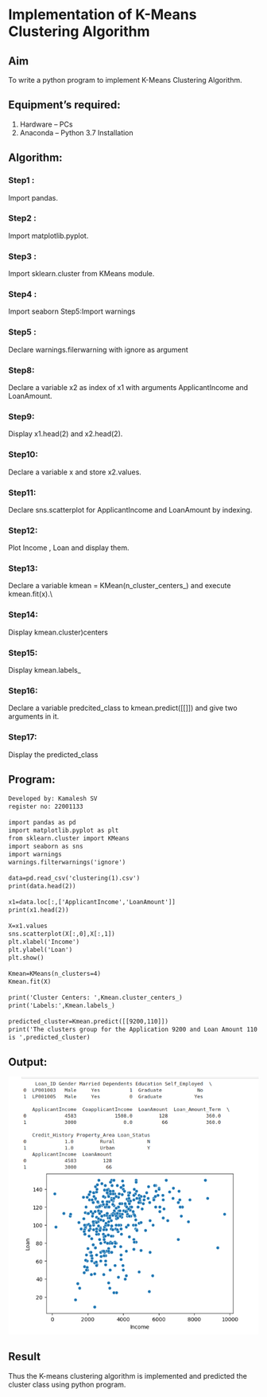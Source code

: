 # Implementation of K-Means Clustering Algorithm
## Aim
To write a python program to implement K-Means Clustering Algorithm.
## Equipment’s required:
1.	Hardware – PCs
2.	Anaconda – Python 3.7 Installation

## Algorithm:

### Step1 : 
Import pandas.
### Step2 : 
Import matplotlib.pyplot.
### Step3 : 
Import sklearn.cluster from KMeans module.
### Step4 : 
Import seaborn Step5:Import warnings
### Step5 : 
Declare warnings.filerwarning with ignore as argument
### Step8:
Declare a variable x2 as index of x1 with arguments ApplicantIncome and LoanAmount.
### Step9:
Display x1.head(2) and x2.head(2).
### Step10:
Declare a variable x and store x2.values.
### Step11:
Declare sns.scatterplot for ApplicantIncome and LoanAmount by indexing.
### Step12:
Plot Income , Loan and display them.
### Step13:
Declare a variable kmean = KMean(n_cluster_centers_) and execute kmean.fit(x).\
### Step14:
Display kmean.cluster)centers
### Step15:
Display kmean.labels_ 
### Step16:
Declare a variable predcited_class to kmean.predict([[]]) and give two arguments in it.
### Step17:
Display the predicted_class
## Program:
```
Developed by: Kamalesh SV
register no: 22001133

import pandas as pd
import matplotlib.pyplot as plt
from sklearn.cluster import KMeans
import seaborn as sns
import warnings
warnings.filterwarnings('ignore')

data=pd.read_csv('clustering(1).csv')
print(data.head(2))

x1=data.loc[:,['ApplicantIncome','LoanAmount']]
print(x1.head(2))

X=x1.values
sns.scatterplot(X[:,0],X[:,1])
plt.xlabel('Income')
plt.ylabel('Loan')
plt.show()

Kmean=KMeans(n_clusters=4)
Kmean.fit(X)

print('Cluster Centers: ',Kmean.cluster_centers_)
print('Labels:',Kmean.labels_)

predicted_cluster=Kmean.predict([[9200,110]])
print('The clusters group for the Application 9200 and Loan Amount 110  is ',predicted_cluster)
```
## Output:

![OUTPUT](./output.png)


## Result
Thus the K-means clustering algorithm is implemented and predicted the cluster class using python program.
